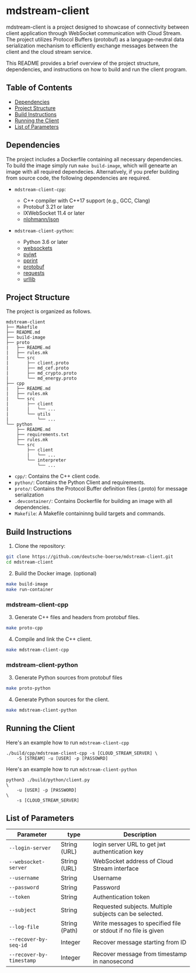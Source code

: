 # mdstream-client
mdstream-client is a project designed to showcase of connectivity between
client application through WebSocket communication with Cloud Stream.
The project utilizes Protocol Buffers (protobuf) as a 
language-neutral data serialization mechanism to efficiently exchange 
messages between the client and the cloud stream service. 

This README provides a brief overview of the project structure, dependencies,
and instructions on how to build and run the client program.

## Table of Contents
* [Dependencies](#dependencies)
* [Project Structure](#project-structure)
* [Build Instructions](#build-instructions)
* [Running the Client](#running-the-client)
* [List of Parameters](#list-of-parameters)

## Dependencies
The project includes a Dockerfile containing all necessary dependencies.
To build the image simply run `make build-image`, which will genearte an 
image with all required dependecies. Alternatively, if you prefer building 
from source code, the following dependencies are required. 
* `mdstream-client-cpp`:
    - C++ compiler with C++17 support (e.g., GCC, Clang)
    - Protobuf 3.21 or later
    - IXWebSocket 11.4 or later
    - [nlohmann/json](https://github.com/nlohmann/json)

* `mdstream-client-python`:
    - Python 3.6 or later
    - [websockets](https://github.com/aaugustin/websockets)
    - [pyjwt](https://github.com/jpadilla/pyjwt)
    - [pprint](https://docs.python.org/3/library/pprint.html)
    - [protobuf](https://pypi.org/project/protobuf/)
    - [requests](https://github.com/psf/requests)
    - [urllib](https://docs.python.org/3/library/urllib.html)

## Project Structure
The project is organized as follows.
```
mdstream-client
├── Makefile
├── README.md
├── build-image
├── proto
|   ├── README.md
|   ├── rules.mk
|   └── src
|       ├── client.proto
|       ├── md_cef.proto
|       ├── md_crypto.proto
|       └── md_energy.proto
├── cpp
|   ├── README.md
|   ├── rules.mk
|   └── src
|       ├── client
|       |   └── ...
|       └── utils
|           └── ...
└── python
    ├── README.md
    ├── requirements.txt
    ├── rules.mk
    └── src
        ├── client
        |   └── ...
        └── interpreter
            └── ...
```

* `cpp/`: Contains the C++ client code.
* `python/`: Contains the Python Client and requirements.
* `proto/`: Contains the Protocol Buffer definition files (.proto) for message serialization
* `.devcontainer/`: Contains Dockerfile for building an image with all dependencies.
* `Makefile`: A Makefile containinng build targets and commands.

## Build Instructions
1. Clone the repository:
```bash
git clone https://github.com/deutsche-boerse/mdstream-client.git
cd mdstream-client
```

2. Build the Docker image. (optional)
```bash
make build-image
make run-container
```

### mdstream-client-cpp
3. Generate C++ files and headers from protobuf files.
```bash
make proto-cpp
```

4. Compile and link the C++ client.
```bash
make mdstream-client-cpp
```

### mdstream-client-python
3. Generate Python sources from protobuf files
```bash
make proto-python
```

4. Generate Python sources for the client.
```bash
make mdstream-client-python
```


## Running the Client
Here's an example how to run `mdstream-client-cpp`
```
./build/cpp/mdstream-client-cpp -s [CLOUD_STREAM_SERVER] \
    -S [STREAM] -u [USER] -p [PASSOWRD]
```

Here's an example how to run `mdstream-client-python`
```
python3 ./build/python/client.py                                            \   
    -u [USER] -p [PASSWORD]                                                 \
    -s [CLOUD_STREAM_SERVER]
```

## List of Parameters
| Parameter                | type          | Description                                            |
| ------------------------ | ------------- | ------------------------------------------------------ |
| `--login-server`         | String (URL)  | login server URL to get jwt authentication key         |
| `--websocket-server`     | String (URL)  | WebSocket address of Cloud Stream interface            |
| `--username`             | String        | Username                                               |
| `--password`             | String        | Password                                               |
| `--token`                | String        | Authentication token                                   |
| `--subject`              | String        | Requested subjects. Multiple subjects can be selected. |
| `--log-file`          | String (Path) | Write messages to specified file or stdout if no file is given |
| `--recover-by-seq-id`    | Integer       | Recover message starting from ID                       |
| `--recover-by-timestamp` | Integer       | Recover message from timestamp in nanosecond           |